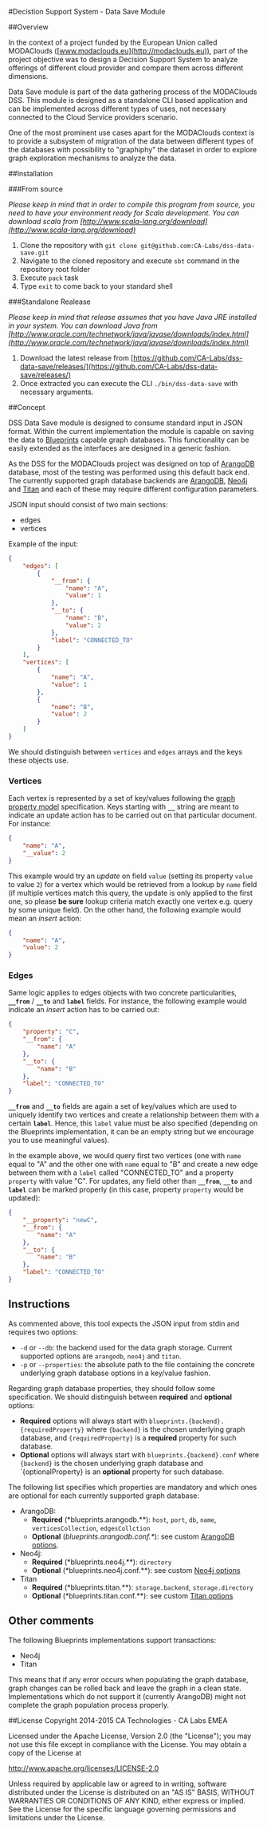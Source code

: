 #Decistion Support System - Data Save Module

##Overview

In the context of a project funded by the European Union called MODAClouds ([www.modaclouds.eu](http://modaclouds.eu)), part of the project objective was to design a Decision Support System to analyze offerings of different cloud provider and compare them across different dimensions.<br>

Data Save module is part of the data gathering process of the MODAClouds DSS. This module is designed as a standalone CLI based application and can be implemented across different types of uses, not necessary connected to the Cloud Service providers scenario.<br>

One of the most prominent use cases apart for the MODAClouds context is to provide a subsystem of migration of the data between different types of the databases with possibility to "graphiphy" the dataset in order to explore graph exploration mechanisms to analyze the data. 

##Installation

###From source

*Please keep in mind that in order to compile this program from source, you need to have your environment ready for Scala development. You can download scala from [http://www.scala-lang.org/download](http://www.scala-lang.org/download)*

1. Clone the repository with `git clone git@github.com:CA-Labs/dss-data-save.git`
1. Navigate to the cloned repository and execute `sbt` command in the repository root folder
1. Execute `pack` task 
1. Type `exit` to come back to your standard shell

###Standalone Realease

*Please keep in mind that release assumes that you have Java JRE installed in your system. You can download Java from [http://www.oracle.com/technetwork/java/javase/downloads/index.html](http://www.oracle.com/technetwork/java/javase/downloads/index.html)*

1. Download the latest release from [https://github.com/CA-Labs/dss-data-save/releases/](https://github.com/CA-Labs/dss-data-save/releases/)
1. Once extracted you can execute the CLI `./bin/dss-data-save` with necessary arguments.

##Concept

DSS Data Save module is designed to consume standard input in JSON format. Within the current implementation the module is capable on saving the data to [Blueprints](https://github.com/tinkerpop/blueprints/wiki) capable graph databases. This functionality can be easily extended as the interfaces are designed in a generic fashion.<br>

As the DSS for the MODAClouds project was designed on top of [ArangoDB](https://www.arangodb.com) database, most of the testing was performed using this default back end. The currently supported graph database backends are [ArangoDB](https://www.arangodb.com), [Neo4j](http://neo4j.com) and [Titan](http://s3.thinkaurelius.com/docs/titan/current/) and each of these may require different configuration parameters.<br>

JSON input should consist of two main sections: 

* edges
* vertices

Example of the input: 

```json
{
    "edges": [
        {
            "__from": {
                "name": "A",
                "value": 1
            },
            "__to": {
                "name": "B",
                "value": 2
            },
            "label": "CONNECTED_TO"
        }
    ],
    "vertices": [
        {
            "name": "A",
            "value": 1
        },
        {
            "name": "B",
            "value": 2
        }
    ]
}
```

We should distinguish between `vertices` and `edges` arrays and the keys these objects use.

### Vertices
Each vertex is represented by a set of key/values following the [graph property model](https://github.com/tinkerpop/blueprints/wiki/Property-Graph-Model) specification. Keys starting with **`__`** string are meant to indicate an update action has to be carried out on that particular document. For instance:

```json
{
    "name": "A",
    "__value": 2
}
```

This example would try an *update* on field `value` (setting its property `value` to value `2`) for a  vertex which would be retrieved from a lookup by `name` field (if multiple vertices match this query, the update is only applied to the first one, so please **be sure** lookup criteria match exactly one vertex e.g. query by some unique field). On the other hand, the following example would mean an *insert* action:

```json
{
    "name": "A",
    "value": 2
}
```

### Edges

Same logic applies to edges objects with two concrete particularities, **`__from`** / **`__to`** and **`label`** fields. For instance, the following example would indicate an *insert* action has to be carried out:

```json
{
    "property": "C",
    "__from": {
        "name": "A"
    },
    "__to": {
        "name": "B"
    },
    "label": "CONNECTED_TO"
}
```

**`__from`** and **`__to`** fields are again a set of key/values which are used to uniquely identify two vertices and create a relationship between them with a certain **`label`**. Hence, this `label` value must be also specified (depending on the Blueprints implementation, it can be an empty string but we encourage you to use meaningful values).<br>

In the example above, we would query first two vertices (one with `name` equal to "A" and the other one with `name` equal to "B" and create a new edge between them with a `label` called "CONNECTED_TO" and a property `property` with value "C". For updates, any field other than **`__from`**, **`__to`** and **`label`** can be marked properly (in this case, property `property` would be updated):

```json
{
    "__property": "newC",
    "__from": {
        "name": "A"
    },
    "__to": {
        "name": "B"
    },
    "label": "CONNECTED_TO"
}
```

## Instructions

As commented above, this tool expects the JSON input from stdin and requires two options:
* `-d` or `--db`: the backend used for the data graph storage. Current supported options are `arangodb`, `neo4j` and `titan`.
* `-p` or `--properties`: the absolute path to the file containing the concrete underlying graph database options in a key/value fashion.

Regarding graph database properties, they should follow some specification. We should distinguish between **required** and **optional** options:
* **Required** options will always start with `blueprints.{backend}.{requiredProperty}` where `{backend}` is the chosen underlying graph database, and `{requiredProperty}` is a **required** property for such database.
* **Optional** options will always start with `blueprints.{backend}.conf` where `{backend}` is the chosen underlying graph database and `{optionalProperty} is an **optional** property for such database.

The following list specifies which properties are mandatory and which ones are optional for each currently supported graph database:
* ArangoDB:
    * **Required** (*blueprints.arangodb.**): `host`, `port`, `db`, `name`, `verticesCollection`, `edgesCollction`
    * **Optional** (*blueprints.arangodb.conf.\**): see custom [ArangoDB options]().
* Neo4j:
    * **Required** (*blueprints.neo4j.**): `directory`
    * **Optional** (*blueprints.neo4j.conf.**): see custom [Neo4j options](https://github.com/tinkerpop/blueprints/wiki/Neo4j-Implementation)
* Titan
    * **Required** (*blueprints.titan.**): `storage.backend`, `storage.directory`
    * **Optional** (*blueprints.titan.conf.**): see custom [Titan options](https://github.com/thinkaurelius/titan/wiki/Graph-Configuration)

## Other comments

The following Blueprints implementations support transactions:
* Neo4j
* Titan

This means that if any error occurs when populating the graph database, graph changes can be rolled back and leave the graph in a clean state. Implementations which do not support it (currently ArangoDB) might not complete the graph population process properly.

##License
Copyright 2014-2015 CA Technologies - CA Labs EMEA

Licensed under the Apache License, Version 2.0 (the "License");
you may not use this file except in compliance with the License.
You may obtain a copy of the License at

  http://www.apache.org/licenses/LICENSE-2.0

Unless required by applicable law or agreed to in writing, software
distributed under the License is distributed on an "AS IS" BASIS,
WITHOUT WARRANTIES OR CONDITIONS OF ANY KIND, either express or implied.
See the License for the specific language governing permissions and
limitations under the License.